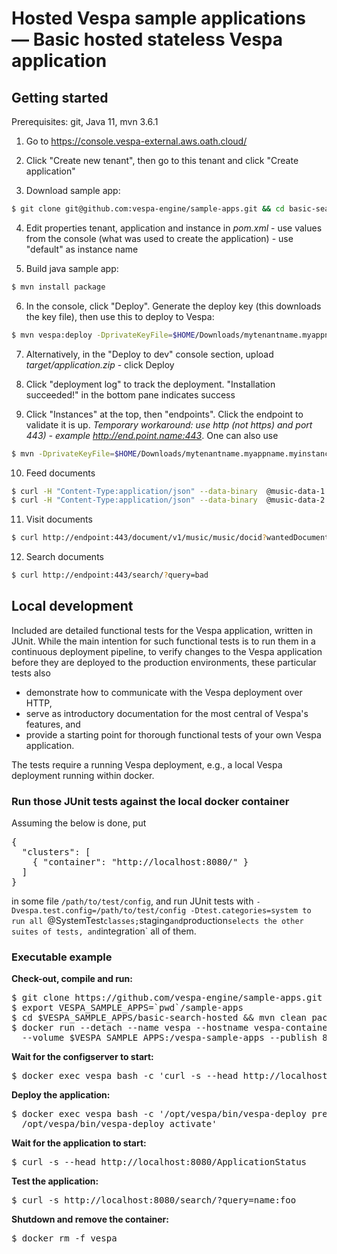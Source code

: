 <!-- Copyright 2019 Oath Inc. Licensed under the terms of the Apache 2.0 license. See LICENSE in the project root. -->
# Hosted Vespa sample applications — Basic hosted stateless Vespa application

## Getting started
Prerequisites: git, Java 11, mvn 3.6.1

1. Go to https://console.vespa-external.aws.oath.cloud/

2. Click "Create new tenant", then go to this tenant and click "Create application"

3. Download sample app:
 ```sh
 $ git clone git@github.com:vespa-engine/sample-apps.git && cd basic-search-hosted
 ```
 
4. Edit properties tenant, application and instance in _pom.xml_ -
use values from the console (what was used to create the application) - use "default" as instance name

5. Build java sample app:
 ```sh
 $ mvn install package
 ```
 
6. In the console, click "Deploy". Generate the deploy key (this downloads the key file),
then use this to deploy to Vespa:
```sh
$ mvn vespa:deploy -DprivateKeyFile=$HOME/Downloads/mytenantname.myappname.myinstancename.pem
```

7. Alternatively, in the "Deploy to dev" console section, upload _target/application.zip_ - click Deploy

8. Click "deployment log" to track the deployment. "Installation succeeded!" in the bottom pane indicates success 

9. Click "Instances" at the top, then "endpoints". Click the endpoint to validate it is up. _Temporary workaround: use http (not https) and port 443) - example http://end.point.name:443_.
One can also use 
```sh
$ mvn -DprivateKeyFile=$HOME/Downloads/mytenantname.myappname.myinstancename.pem vespa:endpoints # test this!
```

10. Feed documents
```sh
$ curl -H "Content-Type:application/json" --data-binary  @music-data-1.json http://endpoint:443/document/v1/music/music/docid/1
$ curl -H "Content-Type:application/json" --data-binary  @music-data-2.json http://endpoint:443/document/v1/music/music/docid/2
```

11. Visit documents
```sh
$ curl http://endpoint:443/document/v1/music/music/docid?wantedDocumentCount=100
```

12. Search documents
```sh
$ curl http://endpoint:443/search/?query=bad
```


## Local development

Included are detailed functional tests for the Vespa application, written in JUnit. While the
main intention for such functional tests is to run them in a continuous
deployment pipeline, <!-- TODO LINK --> to verify changes to the Vespa application before
they are deployed to the production environments, these particular tests also

* demonstrate how to communicate with the Vespa deployment over HTTP,
* serve as introductory documentation for the most central of Vespa's features, and
* provide a starting point for thorough functional tests of your own Vespa application.

The tests require a running Vespa deployment, e.g., a local
Vespa deployment running within docker.

<!-- TODO: Un-comment the below warning -->
<!-- em>This only works with self-hosted `services.xml` and `hosts.xml`, which can be found in any of the other sample apps.</em -->

### Run those JUnit tests against the local docker container
Assuming the below is done, put
<pre>
{
  "clusters": [
    { "container": "http://localhost:8080/" }
  ]
}
</pre>
in some file `/path/to/test/config`, and run JUnit tests with `-Dvespa.test.config=/path/to/test/config -Dtest.categories=system
to run all `@SystemTest` classes; `staging` and `production` selects the other suites of tests, and `integration` all of them.

### Executable example
**Check-out, compile and run:**
<pre data-test="exec">
$ git clone https://github.com/vespa-engine/sample-apps.git
$ export VESPA_SAMPLE_APPS=`pwd`/sample-apps
$ cd $VESPA_SAMPLE_APPS/basic-search-hosted &amp;&amp; mvn clean package
$ docker run --detach --name vespa --hostname vespa-container --privileged \
  --volume $VESPA_SAMPLE_APPS:/vespa-sample-apps --publish 8080:8080 vespaengine/vespa
</pre>

**Wait for the configserver to start:**
<pre data-test="exec" data-test-wait-for="200 OK">
$ docker exec vespa bash -c 'curl -s --head http://localhost:19071/ApplicationStatus'
</pre>

**Deploy the application:**
<pre data-test="exec">
$ docker exec vespa bash -c '/opt/vespa/bin/vespa-deploy prepare /vespa-sample-apps/basic-search-hosted/target/application.zip && \
  /opt/vespa/bin/vespa-deploy activate'
</pre>

**Wait for the application to start:**
<pre data-test="exec" data-test-wait-for="200 OK">
$ curl -s --head http://localhost:8080/ApplicationStatus
</pre>

**Test the application:**
<pre data-test="exec" data-test-assert-contains='"totalCount": 0'>
$ curl -s http://localhost:8080/search/?query=name:foo
</pre>

**Shutdown and remove the container:**
<pre data-test="after">
$ docker rm -f vespa
</pre>
